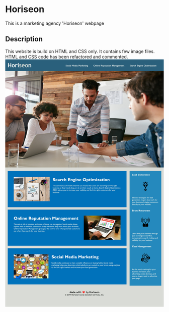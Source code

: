 # Horiseon
This is a marketing agency 'Horiseon' webpage
## Description
This website is build on HTML and CSS only. It contains few image files. HTML and CSS code has been refactored and commented. 
![Screenshot of the webpage](assets/Screenshot.jpeg)
